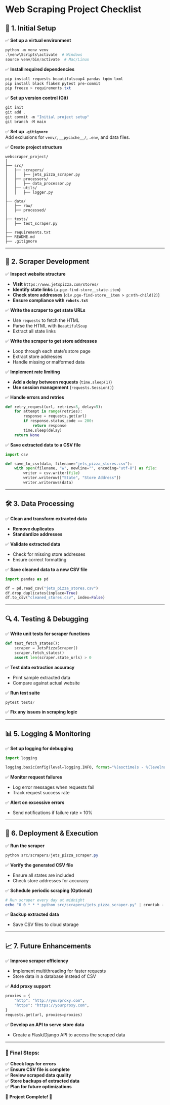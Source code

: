 # **Web Scraping Project Checklist**

## **🔧 1. Initial Setup**

✅ **Set up a virtual environment**

```powershell
python -m venv venv
.\venv\Scripts\activate  # Windows
source venv/bin/activate  # Mac/Linux
```

✅ **Install required dependencies**

```powershell
pip install requests beautifulsoup4 pandas tqdm lxml
pip install black flake8 pytest pre-commit
pip freeze > requirements.txt
```

✅ **Set up version control (Git)**

```powershell
git init
git add .
git commit -m "Initial project setup"
git branch -M main
```

✅ **Set up `.gitignore`**  
Add exclusions for `venv/`, `__pycache__/`, `.env`, and data files.

✅ **Create project structure**

```
webscraper_project/
│
├── src/
│   ├── scrapers/
│   │   ├── jets_pizza_scraper.py
│   ├── processors/
│   │   ├── data_processor.py
│   ├── utils/
│   │   ├── logger.py
│
├── data/
│   ├── raw/
│   ├── processed/
│
├── tests/
│   ├── test_scraper.py
│
├── requirements.txt
├── README.md
├── .gitignore
```

---

## **📡 2. Scraper Development**

✅ **Inspect website structure**

- **Visit** `https://www.jetspizza.com/stores/`
- **Identify state links** (`a.pge-find-store__state-item`)
- **Check store addresses** (`div.pge-find-store__item > p:nth-child(2)`)
- **Ensure compliance with `robots.txt`**

✅ **Write the scraper to get state URLs**

- Use `requests` to fetch the HTML
- Parse the HTML with `BeautifulSoup`
- Extract all state links

✅ **Write the scraper to get store addresses**

- Loop through each state’s store page
- Extract store addresses
- Handle missing or malformed data

✅ **Implement rate limiting**

- **Add a delay between requests** (`time.sleep(1)`)
- **Use session management** (`requests.Session()`)

✅ **Handle errors and retries**

```python
def retry_request(url, retries=3, delay=5):
    for attempt in range(retries):
        response = requests.get(url)
        if response.status_code == 200:
            return response
        time.sleep(delay)
    return None
```

✅ **Save extracted data to a CSV file**

```python
import csv

def save_to_csv(data, filename="jets_pizza_stores.csv"):
    with open(filename, "w", newline="", encoding="utf-8") as file:
        writer = csv.writer(file)
        writer.writerow(["State", "Store Address"])
        writer.writerows(data)
```

---

## **🛠 3. Data Processing**

✅ **Clean and transform extracted data**

- **Remove duplicates**
- **Standardize addresses**

✅ **Validate extracted data**

- Check for missing store addresses
- Ensure correct formatting

✅ **Save cleaned data to a new CSV file**

```python
import pandas as pd

df = pd.read_csv("jets_pizza_stores.csv")
df.drop_duplicates(inplace=True)
df.to_csv("cleaned_stores.csv", index=False)
```

---

## **🔍 4. Testing & Debugging**

✅ **Write unit tests for scraper functions**

```python
def test_fetch_states():
    scraper = JetsPizzaScraper()
    scraper.fetch_states()
    assert len(scraper.state_urls) > 0
```

✅ **Test data extraction accuracy**

- Print sample extracted data
- Compare against actual website

✅ **Run test suite**

```powershell
pytest tests/
```

✅ **Fix any issues in scraping logic**

---

## **📊 5. Logging & Monitoring**

✅ **Set up logging for debugging**

```python
import logging

logging.basicConfig(level=logging.INFO, format="%(asctime)s - %(levelname)s - %(message)s")
```

✅ **Monitor request failures**

- Log error messages when requests fail
- Track request success rate

✅ **Alert on excessive errors**

- Send notifications if failure rate > 10%

---

## **🚀 6. Deployment & Execution**

✅ **Run the scraper**

```powershell
python src/scrapers/jets_pizza_scraper.py
```

✅ **Verify the generated CSV file**

- Ensure all states are included
- Check store addresses for accuracy

✅ **Schedule periodic scraping (Optional)**

```powershell
# Run scraper every day at midnight
echo "0 0 * * * python src/scrapers/jets_pizza_scraper.py" | crontab -
```

✅ **Backup extracted data**

- Save CSV files to cloud storage

---

## **📈 7. Future Enhancements**

✅ **Improve scraper efficiency**

- Implement multithreading for faster requests
- Store data in a database instead of CSV

✅ **Add proxy support**

```python
proxies = {
    "http": "http://yourproxy.com",
    "https": "https://yourproxy.com",
}
requests.get(url, proxies=proxies)
```

✅ **Develop an API to serve store data**

- Create a Flask/Django API to access the scraped data

---

### **🎯 Final Steps:**

✅ **Check logs for errors**  
✅ **Ensure CSV file is complete**  
✅ **Review scraped data quality**  
✅ **Store backups of extracted data**  
✅ **Plan for future optimizations**

🚀 **Project Complete! 🎉**